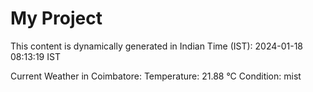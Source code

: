 # My Project

This content is dynamically generated in Indian Time (IST): 2024-01-18 08:13:19 IST


Current Weather in Coimbatore:
Temperature: 21.88 °C
Condition: mist

